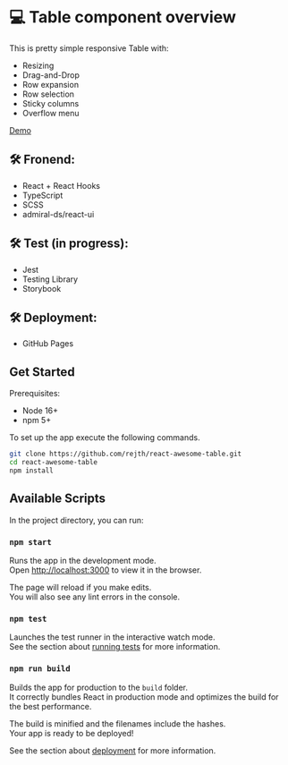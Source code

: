 # 💻 Table component overview

This is pretty simple responsive Table with:
  * Resizing
  * Drag-and-Drop
  * Row expansion
  * Row selection
  * Sticky columns
  * Overflow menu
  
[Demo](https://rejth.github.io/react-awesome-table/)

## 🛠 Fronend:
  * React + React Hooks
  * TypeScript
  * SCSS
  * admiral-ds/react-ui
  
## 🛠 Test (in progress):
  * Jest
  * Testing Library
  * Storybook
  
## 🛠 Deployment:
  * GitHub Pages

## Get Started

Prerequisites:

- Node 16+
- npm 5+

To set up the app execute the following commands.

```bash
git clone https://github.com/rejth/react-awesome-table.git
cd react-awesome-table
npm install
```

## Available Scripts

In the project directory, you can run:

### `npm start`

Runs the app in the development mode.\
Open [http://localhost:3000](http://localhost:3000) to view it in the browser.

The page will reload if you make edits.\
You will also see any lint errors in the console.

### `npm test`

Launches the test runner in the interactive watch mode.\
See the section about [running tests](https://facebook.github.io/create-react-app/docs/running-tests) for more information.

### `npm run build`

Builds the app for production to the `build` folder.\
It correctly bundles React in production mode and optimizes the build for the best performance.

The build is minified and the filenames include the hashes.\
Your app is ready to be deployed!

See the section about [deployment](https://facebook.github.io/create-react-app/docs/deployment) for more information.
